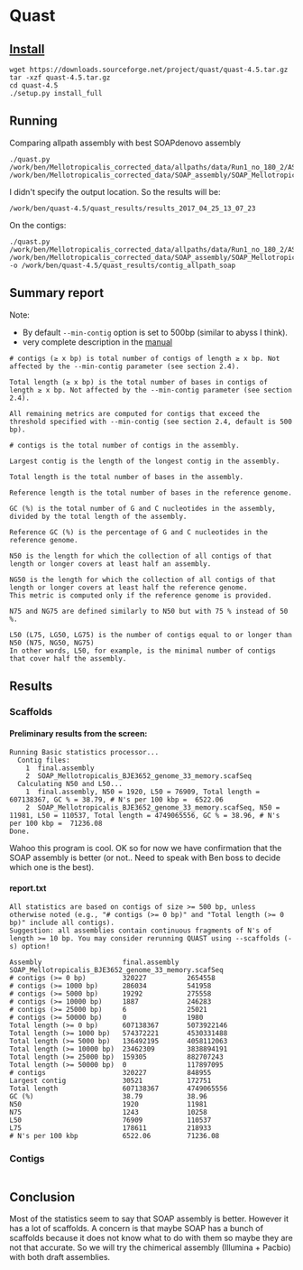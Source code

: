 # Quast

## [Install](http://quast.bioinf.spbau.ru/manual.html#sec1)
```
wget https://downloads.sourceforge.net/project/quast/quast-4.5.tar.gz
tar -xzf quast-4.5.tar.gz
cd quast-4.5
./setup.py install_full
```
## Running
Comparing allpath assembly with best SOAPdenovo assembly
```
./quast.py /work/ben/Mellotropicalis_corrected_data/allpaths/data/Run1_no_180_2/ASSEMBLIES/test/final.assembly.fasta /work/ben/Mellotropicalis_corrected_data/SOAP_assembly/SOAP_Mellotropicalis_BJE3652_genome_33_memory.scafSeq
```
I didn't specify the output location. So the results will be:
```
/work/ben/quast-4.5/quast_results/results_2017_04_25_13_07_23
```
On the contigs:
```
./quast.py /work/ben/Mellotropicalis_corrected_data/allpaths/data/Run1_no_180_2/ASSEMBLIES/test/final.contigs.fasta /work/ben/Mellotropicalis_corrected_data/SOAP_assembly/SOAP_Mellotropicalis_BJE3652_genome_33_memory.contig -o /work/ben/quast-4.5/quast_results/contig_allpath_soap
```
## Summary report
Note:

- By default `--min-contig` option is set to 500bp (similar to abyss I think).
- very complete description in the [manual](http://quast.bioinf.spbau.ru/manual.html#sec3)
```
# contigs (≥ x bp) is total number of contigs of length ≥ x bp. Not affected by the --min-contig parameter (see section 2.4).

Total length (≥ x bp) is the total number of bases in contigs of length ≥ x bp. Not affected by the --min-contig parameter (see section 2.4).

All remaining metrics are computed for contigs that exceed the threshold specified with --min-contig (see section 2.4, default is 500 bp).

# contigs is the total number of contigs in the assembly.

Largest contig is the length of the longest contig in the assembly.

Total length is the total number of bases in the assembly.

Reference length is the total number of bases in the reference genome.

GC (%) is the total number of G and C nucleotides in the assembly, divided by the total length of the assembly.

Reference GC (%) is the percentage of G and C nucleotides in the reference genome.

N50 is the length for which the collection of all contigs of that length or longer covers at least half an assembly.

NG50 is the length for which the collection of all contigs of that length or longer covers at least half the reference genome.
This metric is computed only if the reference genome is provided.

N75 and NG75 are defined similarly to N50 but with 75 % instead of 50 %.

L50 (L75, LG50, LG75) is the number of contigs equal to or longer than N50 (N75, NG50, NG75)
In other words, L50, for example, is the minimal number of contigs that cover half the assembly.
```
## Results
### Scaffolds
#### Preliminary results from the screen:
```
Running Basic statistics processor...
  Contig files:
    1  final.assembly
    2  SOAP_Mellotropicalis_BJE3652_genome_33_memory.scafSeq
  Calculating N50 and L50...
    1  final.assembly, N50 = 1920, L50 = 76909, Total length = 607138367, GC % = 38.79, # N's per 100 kbp =  6522.06
    2  SOAP_Mellotropicalis_BJE3652_genome_33_memory.scafSeq, N50 = 11981, L50 = 110537, Total length = 4749065556, GC % = 38.96, # N's per 100 kbp =  71236.08
Done.
```
Wahoo this program is cool. OK so for now we have confirmation that the SOAP assembly is better (or not.. Need to speak with Ben boss to decide which one is the best).

#### report.txt
```
All statistics are based on contigs of size >= 500 bp, unless otherwise noted (e.g., "# contigs (>= 0 bp)" and "Total length (>= 0 bp)" include all contigs).
Suggestion: all assemblies contain continuous fragments of N's of length >= 10 bp. You may consider rerunning QUAST using --scaffolds (-s) option!

Assembly                    final.assembly  SOAP_Mellotropicalis_BJE3652_genome_33_memory.scafSeq
# contigs (>= 0 bp)         320227          2654558                                              
# contigs (>= 1000 bp)      286034          541958                                               
# contigs (>= 5000 bp)      19292           275558                                               
# contigs (>= 10000 bp)     1887            246283                                               
# contigs (>= 25000 bp)     6               25021                                                
# contigs (>= 50000 bp)     0               1980                                                 
Total length (>= 0 bp)      607138367       5073922146                                           
Total length (>= 1000 bp)   574372221       4530331488                                           
Total length (>= 5000 bp)   136492195       4058112063                                           
Total length (>= 10000 bp)  23462309        3838894191                                           
Total length (>= 25000 bp)  159305          882707243                                            
Total length (>= 50000 bp)  0               117897095                                            
# contigs                   320227          848955                                               
Largest contig              30521           172751                                               
Total length                607138367       4749065556                                           
GC (%)                      38.79           38.96                                                
N50                         1920            11981                                                
N75                         1243            10258                                                
L50                         76909           110537                                               
L75                         178611          218933                                               
# N's per 100 kbp           6522.06         71236.08                
```
### Contigs
```
```
## Conclusion
Most of the statistics seem to say that SOAP assembly is better. However it has a lot of scaffolds. A concern is that maybe SOAP has a bunch of scaffolds because it does not know what to do with them so maybe they are not that accurate. So we will try the chimerical assembly (Illumina + Pacbio) with both draft assemblies.
